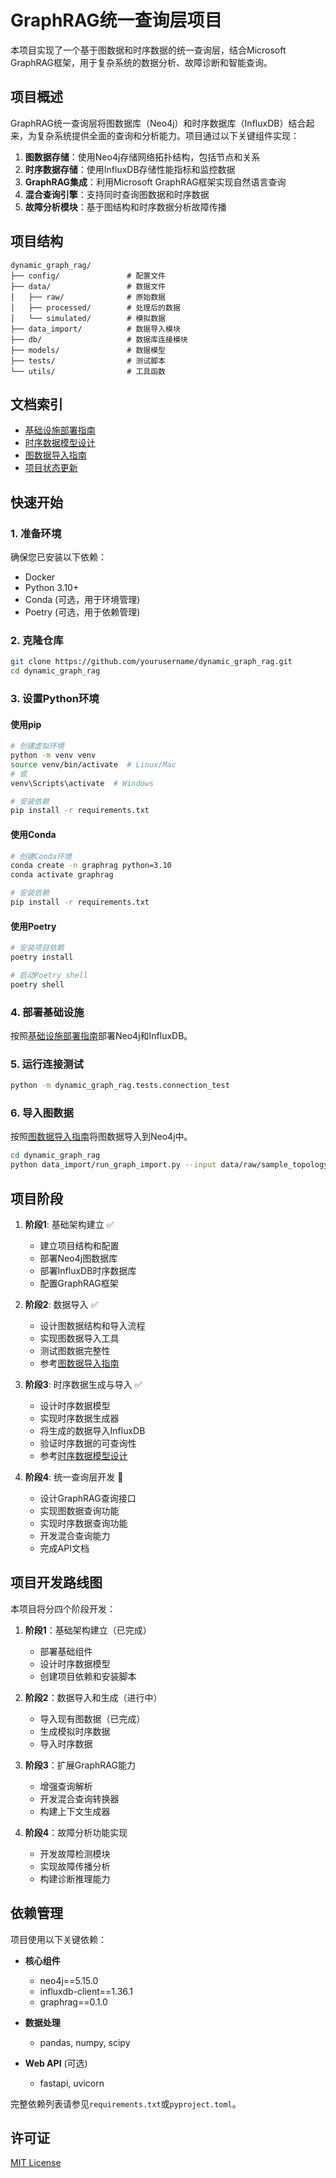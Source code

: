# GraphRAG统一查询层项目

本项目实现了一个基于图数据和时序数据的统一查询层，结合Microsoft GraphRAG框架，用于复杂系统的数据分析、故障诊断和智能查询。

## 项目概述

GraphRAG统一查询层将图数据库（Neo4j）和时序数据库（InfluxDB）结合起来，为复杂系统提供全面的查询和分析能力。项目通过以下关键组件实现：

1. **图数据存储**：使用Neo4j存储网络拓扑结构，包括节点和关系
2. **时序数据存储**：使用InfluxDB存储性能指标和监控数据
3. **GraphRAG集成**：利用Microsoft GraphRAG框架实现自然语言查询
4. **混合查询引擎**：支持同时查询图数据和时序数据
5. **故障分析模块**：基于图结构和时序数据分析故障传播

## 项目结构

```
dynamic_graph_rag/
├── config/               # 配置文件
├── data/                 # 数据文件
│   ├── raw/              # 原始数据
│   ├── processed/        # 处理后的数据
│   └── simulated/        # 模拟数据
├── data_import/          # 数据导入模块
├── db/                   # 数据库连接模块
├── models/               # 数据模型
├── tests/                # 测试脚本
└── utils/                # 工具函数
```

## 文档索引

- [基础设施部署指南](docs/infrastructure_deployment.md)
- [时序数据模型设计](docs/time_series_data_model.md)
- [图数据导入指南](docs/graph_data_import_guide.md)
- [项目状态更新](docs/project_status_update.md)

## 快速开始

### 1. 准备环境

确保您已安装以下依赖：
- Docker
- Python 3.10+
- Conda (可选，用于环境管理)
- Poetry (可选，用于依赖管理)

### 2. 克隆仓库

```bash
git clone https://github.com/yourusername/dynamic_graph_rag.git
cd dynamic_graph_rag
```

### 3. 设置Python环境

#### 使用pip

```bash
# 创建虚拟环境
python -m venv venv
source venv/bin/activate  # Linux/Mac
# 或
venv\Scripts\activate  # Windows

# 安装依赖
pip install -r requirements.txt
```

#### 使用Conda

```bash
# 创建Conda环境
conda create -n graphrag python=3.10
conda activate graphrag

# 安装依赖
pip install -r requirements.txt
```

#### 使用Poetry

```bash
# 安装项目依赖
poetry install

# 启动Poetry shell
poetry shell
```

### 4. 部署基础设施

按照[基础设施部署指南](docs/infrastructure_deployment.md)部署Neo4j和InfluxDB。

### 5. 运行连接测试

```bash
python -m dynamic_graph_rag.tests.connection_test
```

### 6. 导入图数据

按照[图数据导入指南](docs/graph_data_import_guide.md)将图数据导入到Neo4j中。

```bash
cd dynamic_graph_rag
python data_import/run_graph_import.py --input data/raw/sample_topology.json --clear
```

## 项目阶段

1. **阶段1**: 基础架构建立 ✅
   - 建立项目结构和配置
   - 部署Neo4j图数据库
   - 部署InfluxDB时序数据库
   - 配置GraphRAG框架

2. **阶段2**: 数据导入 ✅
   - 设计图数据结构和导入流程
   - 实现图数据导入工具
   - 测试图数据完整性
   - 参考[图数据导入指南](docs/graph_data_import_guide.md)

3. **阶段3**: 时序数据生成与导入 ✅
   - 设计时序数据模型
   - 实现时序数据生成器
   - 将生成的数据导入InfluxDB
   - 验证时序数据的可查询性
   - 参考[时序数据模型设计](docs/time_series_data_model.md)

4. **阶段4**: 统一查询层开发 🔄
   - 设计GraphRAG查询接口
   - 实现图数据查询功能
   - 实现时序数据查询功能
   - 开发混合查询能力
   - 完成API文档

## 项目开发路线图

本项目将分四个阶段开发：

1. **阶段1**：基础架构建立（已完成）
   - 部署基础组件
   - 设计时序数据模型
   - 创建项目依赖和安装脚本

2. **阶段2**：数据导入和生成（进行中）
   - 导入现有图数据（已完成）
   - 生成模拟时序数据
   - 导入时序数据

3. **阶段3**：扩展GraphRAG能力
   - 增强查询解析
   - 开发混合查询转换器
   - 构建上下文生成器

4. **阶段4**：故障分析功能实现
   - 开发故障检测模块
   - 实现故障传播分析
   - 构建诊断推理能力

## 依赖管理

项目使用以下关键依赖：

- **核心组件**
  - neo4j==5.15.0
  - influxdb-client==1.36.1
  - graphrag==0.1.0

- **数据处理**
  - pandas, numpy, scipy

- **Web API** (可选)
  - fastapi, uvicorn

完整依赖列表请参见`requirements.txt`或`pyproject.toml`。

## 许可证

[MIT License](LICENSE)
